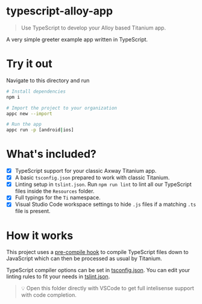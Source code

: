 # typescript-alloy-app

> Use TypeScript to develop your Alloy based Titanium app.

A very simple greeter example app written in TypeScript.

# Try it out

Navigate to this directory and run

```bash
# Install dependencies
npm i

# Import the project to your organization
appc new --import

# Run the app
appc run -p [android|ios]
```

# What's included?
- [x] TypeScript support for your classic Axway Titanium app.
- [x] A basic `tsconfig.json` prepared to work with classic Titanium.
- [x] Linting setup in `tslint.json`. Run `npm run lint` to lint all our TypeScript files inside the `Resources` folder.
- [x] Full typings for the `Ti` namespace.
- [x] Visual Studio Code workspace settings to hide `.js` files if a matching `.ts` file is present.

# How it works

This project uses a [pre-compile hook](hooks/pre-compile.js) to compile TypeScript files down to JavaScript which can then be processed as usual by Titanium.

TypeScript compiler options can be set in [tsconfig.json](tsconfig.json). You can edit your linting rules to fit your needs in [tslint.json](tslint.json).

> :bulb: Open this folder directly with VSCode to get full intelisense support with code completion.
